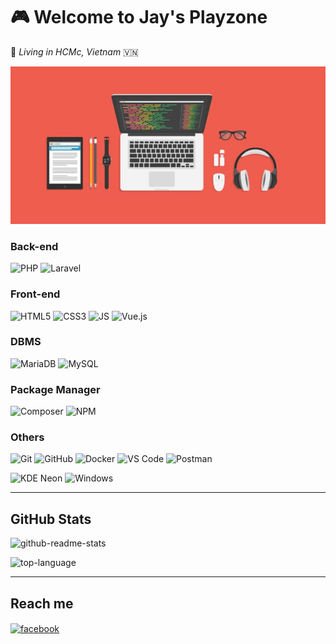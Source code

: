 # 🎮 Welcome to Jay's Playzone
🌆 _Living in HCMc, Vietnam_ :vietnam:

![Cover](https://github.com/saidan00/saidan00/blob/master/cover-780x390.jpg)

### Back-end
![PHP](https://img.shields.io/badge/-PHP-777BB4?style=flat&logo=php&logoColor=fff)
![Laravel](https://img.shields.io/badge/-Laravel-FF2D20?style=flat&logo=laravel&logoColor=fff)

### Front-end
![HTML5](https://img.shields.io/badge/-HTML5-E34F26?style=flat&logo=ml5ht&logoColor=fff)
![CSS3](https://img.shields.io/badge/-CSS3-1572B6?style=flat&logo=css3&logoColor=fff)
![JS](https://img.shields.io/badge/-JavaScript-F7DF1E?style=flat&logo=javascript&logoColor=000)
![Vue.js](https://img.shields.io/badge/-Vue.js-4FC08D?style=flat&logo=vue.js&logoColor=fff)

### DBMS
![MariaDB](https://img.shields.io/badge/-MariaDB-003545?style=flat&logo=mariadb&logoColor=fff)
![MySQL](https://img.shields.io/badge/-MySQL-4479A1?style=flat&logo=mysql&logoColor=fff)

### Package Manager
![Composer](https://img.shields.io/badge/-Composer-885630?style=flat&logo=composer&logoColor=fff)
![NPM](https://img.shields.io/badge/-NPM-CB3837?style=flat&logo=npm&logoColor=fff)

### Others
![Git](https://img.shields.io/badge/-Git-F05032?style=flat&logo=git&logoColor=fff)
![GitHub](https://img.shields.io/badge/-GitHub-181717?style=flat&logo=github&logoColor=fff)
![Docker](https://img.shields.io/badge/-Docker-2496EF?style=flat&logo=docker&logoColor=fff)
![VS Code](http://img.shields.io/badge/-VS%20Code-007ACC?style=flat&logo=visual-studio-code&logoColor=fff)
![Postman](http://img.shields.io/badge/-Postman-FF6C37?style=flat&logo=postman&logoColor=fff)

![KDE Neon](http://img.shields.io/badge/-KDE%20Neon-008080?style=flat&logo=kde&logoColor=fff)
![Windows](http://img.shields.io/badge/-Windows-0078D6?style=flat&logo=windows&logoColor=fff)

<hr>

## GitHub Stats
![github-readme-stats](https://github-readme-stats.vercel.app/api?username=saidan00&show_icons=true&locale=en&theme=buefy)

![top-language](https://github-readme-stats.vercel.app/api/top-langs?username=saidan00&count_private=true&show_icons=true&locale=en&layout=compact&theme=buefy)

<hr>

## Reach me
<a href="https://fb.com/huy.sgh" target="blank"><img align="center" src="http://img.shields.io/badge/-huy.sgh-1877F2?style=flat&logo=facebook&logoColor=fff" alt="facebook"/></a>
<!--
**saidan00/saidan00** is a ✨ _special_ ✨ repository because its `README.md` (this file) appears on your GitHub profile.

Here are some ideas to get you started:

- 🔭 I’m currently working on ...
- 🌱 I’m currently learning ...
- 👯 I’m looking to collaborate on ...
- 🤔 I’m looking for help with ...
- 💬 Ask me about ...
- 📫 How to reach me: ...
- 😄 Pronouns: ...
- ⚡ Fun fact: ...
-->

